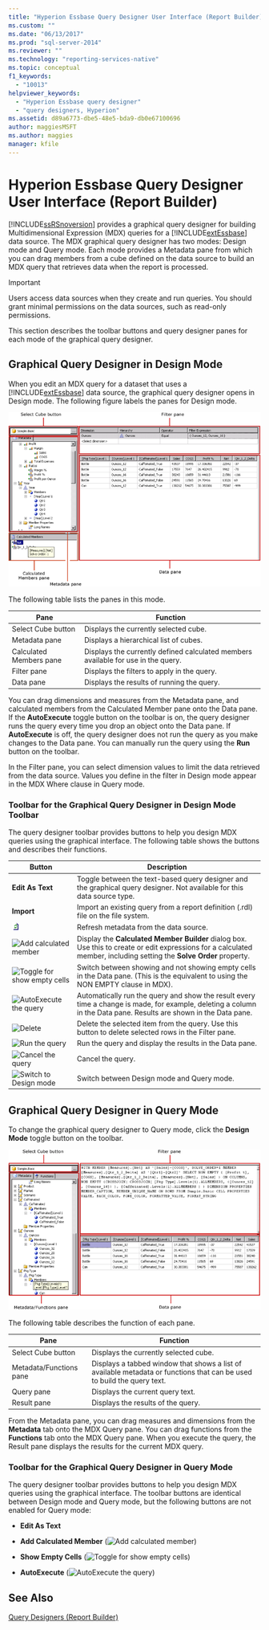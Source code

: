 ```yaml
---
title: "Hyperion Essbase Query Designer User Interface (Report Builder) | Microsoft Docs"
ms.custom: ""
ms.date: "06/13/2017"
ms.prod: "sql-server-2014"
ms.reviewer: ""
ms.technology: "reporting-services-native"
ms.topic: conceptual
f1_keywords: 
  - "10013"
helpviewer_keywords: 
  - "Hyperion Essbase query designer"
  - "query designers, Hyperion"
ms.assetid: d89a6773-dbe5-48e5-bda9-db0e67100696
author: maggiesMSFT
ms.author: maggies
manager: kfile
---
```

# Hyperion Essbase Query Designer User Interface (Report Builder)
  [!INCLUDE[ssRSnoversion](../includes/ssrsnoversion-md.md)] provides a graphical query designer for building Multidimensional Expression (MDX) queries for a [!INCLUDE[extEssbase](../includes/extessbase-md.md)] data source. The MDX graphical query designer has two modes: Design mode and Query mode. Each mode provides a Metadata pane from which you can drag members from a cube defined on the data source to build an MDX query that retrieves data when the report is processed.

> [!IMPORTANT]
>  Users access data sources when they create and run queries. You should grant minimal permissions on the data sources, such as read-only permissions.

 This section describes the toolbar buttons and query designer panes for each mode of the graphical query designer.

## Graphical Query Designer in Design Mode
 When you edit an MDX query for a dataset that uses a [!INCLUDE[extEssbase](../includes/extessbase-md.md)] data source, the graphical query designer opens in Design mode. The following figure labels the panes for Design mode.

 ![Query Designer for Hyperion Essbase data source](media/rsqd-dshyperionessbase-mdx-designmode.gif "Query Designer for Hyperion Essbase data source")

 The following table lists the panes in this mode.

|Pane|Function|
|----------|--------------|
|Select Cube button|Displays the currently selected cube.|
|Metadata pane|Displays a hierarchical list of cubes.|
|Calculated Members pane|Displays the currently defined calculated members available for use in the query.|
|Filter pane|Displays the filters to apply in the query.|
|Data pane|Displays the results of running the query.|

 You can drag dimensions and measures from the Metadata pane, and calculated members from the Calculated Member pane onto the Data pane. If the **AutoExecute** toggle button on the toolbar is on, the query designer runs the query every time you drop an object onto the Data pane. If **AutoExecute** is off, the query designer does not run the query as you make changes to the Data pane. You can manually run the query using the **Run** button on the toolbar.

 In the Filter pane, you can select dimension values to limit the data retrieved from the data source. Values you define in the filter in Design mode appear in the MDX Where clause in Query mode.

### Toolbar for the Graphical Query Designer in Design Mode Toolbar
 The query designer toolbar provides buttons to help you design MDX queries using the graphical interface. The following table shows the buttons and describes their functions.

|Button|Description|
|------------|-----------------|
|**Edit As Text**|Toggle between the text-based query designer and the graphical query designer. Not available for this data source type.|
|**Import**|Import an existing query from a report definition (.rdl) file on the file system.|
|![Refresh dataset fields](media/rsqdicon-refreshfields.gif "Refresh dataset fields")|Refresh metadata from the data source.|
|![Add calculated member](https://docs.microsoft.com/analysis-services/analysis-services/media/rsqdicon-addcalculatedmember.gif "Add calculated member")|Display the **Calculated Member Builder** dialog box. Use this to create or edit expressions for a calculated member, including setting the **Solve Order** property.|
|![Toggle for show empty cells](https://docs.microsoft.com/analysis-services/analysis-services/media/rsqdicon-showemptycells.gif "Toggle for show empty cells")|Switch between showing and not showing empty cells in the Data pane. (This is the equivalent to using the NON EMPTY clause in MDX).|
|![AutoExecute the query](https://docs.microsoft.com/analysis-services/analysis-services/media/rsqdicon-autoexecute.gif "AutoExecute the query")|Automatically run the query and show the result every time a change is made, for example, deleting a column in the Data pane. Results are shown in the Data pane.|
|![Delete](https://docs.microsoft.com/analysis-services/analysis-services/media/rsqdicon-delete.gif "Delete")|Delete the selected item from the query. Use this button to delete selected rows in the Filter pane.|
|![Run the query](https://docs.microsoft.com/analysis-services/analysis-services/media/rsqdicon-run.gif "Run the query")|Run the query and display the results in the Data pane.|
|![Cancel the query](https://docs.microsoft.com/analysis-services/analysis-services/media/rsqdicon-cancel.gif "Cancel the query")|Cancel the query.|
|![Switch to Design mode](https://docs.microsoft.com/analysis-services/analysis-services/media/rsqdicon-designmode.gif "Switch to Design mode")|Switch between Design mode and Query mode.|

## Graphical Query Designer in Query Mode
 To change the graphical query designer to Query mode, click the **Design Mode** toggle button on the toolbar.

 ![Query Designer in Query Mode for Hyperion](media/rsqd-hyperionessbase-mdx-querymode.gif "Query Designer in Query Mode for Hyperion")

 The following table describes the function of each pane.

|Pane|Function|
|----------|--------------|
|Select Cube button|Displays the currently selected cube.|
|Metadata/Functions pane|Displays a tabbed window that shows a list of available metadata or functions that can be used to build the query text.|
|Query pane|Displays the current query text.|
|Result pane|Displays the results of the query.|

 From the Metadata pane, you can drag measures and dimensions from the **Metadata** tab onto the MDX Query pane. You can drag functions from the **Functions** tab onto the MDX Query pane. When you execute the query, the Result pane displays the results for the current MDX query.

### Toolbar for the Graphical Query Designer in Query Mode
 The query designer toolbar provides buttons to help you design MDX queries using the graphical interface. The toolbar buttons are identical between Design mode and Query mode, but the following buttons are not enabled for Query mode:

-   **Edit As Text**

-   **Add Calculated Member** (![Add calculated member](https://docs.microsoft.com/analysis-services/analysis-services/media/rsqdicon-addcalculatedmember.gif "Add calculated member"))

-   **Show Empty Cells** (![Toggle for show empty cells](https://docs.microsoft.com/analysis-services/analysis-services/media/rsqdicon-showemptycells.gif "Toggle for show empty cells"))

-   **AutoExecute** (![AutoExecute the query](https://docs.microsoft.com/analysis-services/analysis-services/media/rsqdicon-autoexecute.gif "AutoExecute the query"))

## See Also
 [Query Designers &#40;Report Builder&#41;](../../2014/reporting-services/query-designers-report-builder.md)


